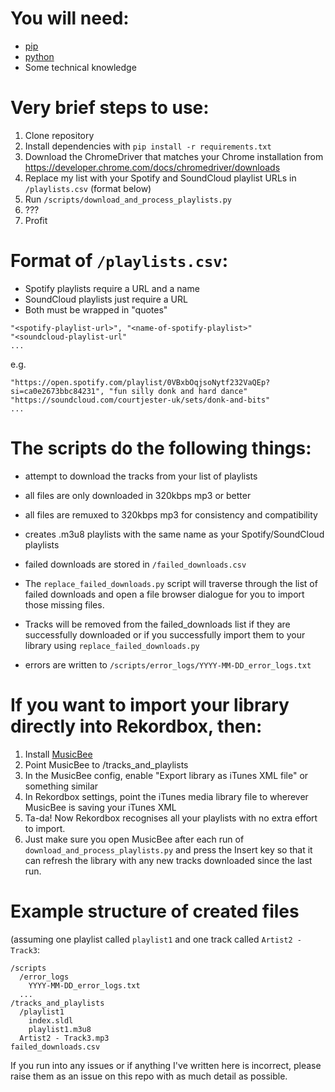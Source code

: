 # You will need:
* [pip](https://pypi.org/project/pip/)
* [python](https://www.python.org/downloads/)
* Some technical knowledge

# Very brief steps to use:
1. Clone repository
2. Install dependencies with `pip install -r requirements.txt`
3. Download the ChromeDriver that matches your Chrome installation from https://developer.chrome.com/docs/chromedriver/downloads
4. Replace my list with your Spotify and SoundCloud playlist URLs in `/playlists.csv` (format below)
5. Run `/scripts/download_and_process_playlists.py`
6. ???
7. Profit

# Format of `/playlists.csv`:
* Spotify playlists require a URL and a name
* SoundCloud playlists just require a URL
* Both must be wrapped in "quotes"
```
"<spotify-playlist-url>", "<name-of-spotify-playlist>"
"<soundcloud-playlist-url"
...
```
e.g.
```
"https://open.spotify.com/playlist/0VBxbOqjsoNytf232VaQEp?si=ca0e2673bbc84231", "fun silly donk and hard dance"
"https://soundcloud.com/courtjester-uk/sets/donk-and-bits"
...
```

# The scripts do the following things:
* attempt to download the tracks from your list of playlists
* all files are only downloaded in 320kbps mp3 or better
* all files are remuxed to 320kbps mp3 for consistency and compatibility

* creates .m3u8 playlists with the same name as your Spotify/SoundCloud playlists

* failed downloads are stored in `/failed_downloads.csv`
* The `replace_failed_downloads.py` script will traverse through the list of failed downloads and open a file browser dialogue for you to import those missing files.
* Tracks will be removed from the failed_downloads list if they are successfully downloaded or if you successfully import them to your library using `replace_failed_downloads.py`
 
* errors are written to `/scripts/error_logs/YYYY-MM-DD_error_logs.txt`

# If you want to import your library directly into Rekordbox, then:
1. Install [MusicBee](https://www.getmusicbee.com/)
2. Point MusicBee to /tracks_and_playlists
3. In the MusicBee config, enable "Export library as iTunes XML file" or something similar
4. In Rekordbox settings, point the iTunes media library file to wherever MusicBee is saving your iTunes XML
5. Ta-da! Now Rekordbox recognises all your playlists with no extra effort to import.
6. Just make sure you open MusicBee after each run of `download_and_process_playlists.py` and press the Insert key so that it can refresh the library with any new tracks downloaded since the last run.

# Example structure of created files
(assuming one playlist called `playlist1` and one track called `Artist2 - Track3`:
```
/scripts
  /error_logs
    YYYY-MM-DD_error_logs.txt
  ...
/tracks_and_playlists
  /playlist1
    index.sldl
    playlist1.m3u8
  Artist2 - Track3.mp3
failed_downloads.csv
```

If you run into any issues or if anything I've written here is incorrect, please raise them as an issue on this repo with as much detail as possible.
